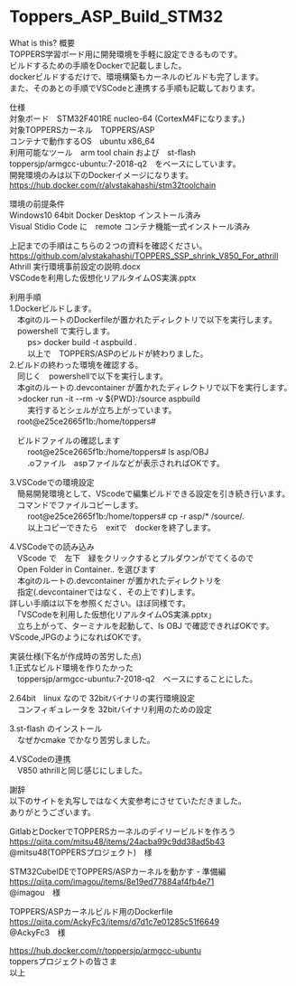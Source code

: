 # Toppers_ASP_Build_STM32
What is this? 概要<br>
TOPPERS学習ボード用に開発環境を手軽に設定できるものです。<br>
ビルドするための手順をDockerで記載しました。<br>
dockerビルドするだけで、環境構築もカーネルのビルドも完了します。<br>
また、そのあとの手順でVSCodeと連携する手順も記載しております。<br>

仕様<br>
対象ボード　STM32F401RE nucleo-64  (CortexM4Fになります。)<br>
対象TOPPERSカーネル　TOPPERS/ASP<br>
コンテナで動作するOS　ubuntu x86_64 <br>
利用可能なツール　arm tool chain および　st-flash<br>
toppersjp/armgcc-ubuntu:7-2018-q2　をベースにしています。<br>
開発環境のみは以下のDockerイメージになります。<br>
https://hub.docker.com/r/alvstakahashi/stm32toolchain <br>

環境の前提条件<br>
Windows10 64bit Docker Desktop インストール済み<br>
Visual Stidio Code に　remote コンテナ機能一式インストール済み

上記までの手順はこちらの２つの資料を確認ください。<br>
https://github.com/alvstakahashi/TOPPERS_SSP_shrink_V850_For_athrill <br>
Athrill 実行環境事前設定の説明.docx<br>
VSCodeを利用した仮想化リアルタイムOS実演.pptx<br>

利用手順<br>
1.Dockerビルドします。<br>
　本gitのルートのDockerfileが置かれたディレクトリで以下を実行します。<br>
　powershell で実行します。<br>
　
　ps> docker build -t aspbuild .  <br>
　
　以上で　TOPPERS/ASPのビルドが終わりました。<br>
2.ビルドの終わった環境を確認する。<br>
　同じく　powershellで以下を実行します。<br>
　本gitのルートの.devcontainer が置かれたディレクトリで以下を実行します。<br>
　>docker run -it --rm -v ${PWD}:/source aspbuild   <br>
　
　実行するとシェルが立ち上がっています。<br>
　root@e25ce2665f1b:/home/toppers#  <br>

　ビルドファイルの確認します <br>
　
　root@e25ce2665f1b:/home/toppers# ls asp/OBJ<br>
　
　.oファイル　aspファイルなどが表示されればOKです。 <br>

3.VSCodeでの環境設定<br>
　簡易開発環境として、VScodeで編集ビルドできる設定を引き続き行います。<br>
　コマンドでファイルコピーします。<br>
　
　root@e25ce2665f1b:/home/toppers# cp -r asp/* /source/. <br>
　
　以上コピーできたら　exitで　dockerを終了します。<br>

4.VSCodeでの読み込み<br>
　VScode で　左下　緑をクリックするとプルダウンがでてくるので<br>
　Open Folder in Container.. を選びます<br>
　本gitのルートの.devcontainer が置かれたディレクトリを<br>
　指定(.devcontainerではなく、その上です)します。<br>
  詳しい手順は以下を参照ください。ほぼ同様です。<br>
　「VSCodeを利用した仮想化リアルタイムOS実演.pptx」<br>
　立ち上がって、ターミナルを起動して、ls OBJ で確認できればOKです。<br>
  VScode,JPGのようになればOKです。<br>

実装仕様(下名が作成時の苦労した点)<br>
1.正式なビルド環境を作りたかった<br>
　toppersjp/armgcc-ubuntu:7-2018-q2　ベースにすることにした。<br>

2.64bit　linux なので 32bitバイナリの実行環境設定<br>
　コンフィギュレータを 32bitバイナリ利用のための設定<br>

3.st-flash のインストール<br>
　なぜかcmake でかなり苦労しました。

4.VSCodeの連携<br>
　V850 athrillと同じ感じにしました。<br>

謝辞<br>
以下のサイトを丸写しではなく大変参考にさせていただきました。<br>
ありがとうございます。<br>

GitlabとDockerでTOPPERSカーネルのデイリービルドを作ろう<br>
https://qiita.com/mitsu48/items/24acba99c9dd38ad5b43<br>
@mitsu48(TOPPERSプロジェクト)　様<br>

STM32CubeIDEでTOPPERS/ASPカーネルを動かす - 準備編<br>
https://qiita.com/imagou/items/8e19ed77884af4fb4e71<br>
@imagou　様<br>

TOPPERS/ASPカーネルビルド用のDockerfile<br>
https://qiita.com/AckyFc3/items/d7d1c7e01285c51f6649<br>
@AckyFc3　様<br>

https://hub.docker.com/r/toppersjp/armgcc-ubuntu<br>
toppersプロジェクトの皆さま<br>
以上
